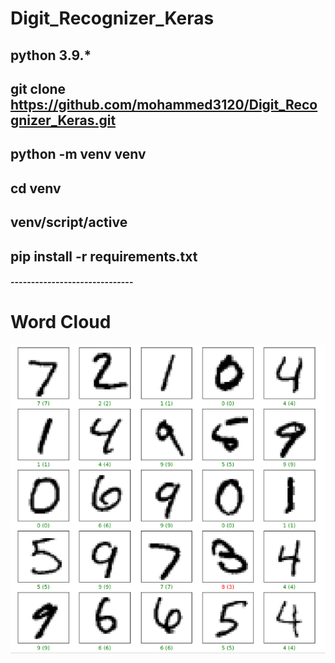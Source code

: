 # Digit_Recognizer_Keras
## python 3.9.*
## git clone https://github.com/mohammed3120/Digit_Recognizer_Keras.git
## python -m venv venv
## cd venv
## venv/script/active
## pip install -r requirements.txt
#### ------------------------------

# Word Cloud
![Word Cloud](digits/digits.png)